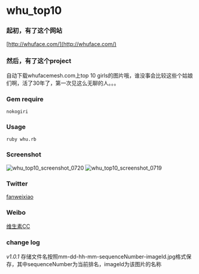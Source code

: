 whu_top10
=========
### 起初，有了这个网站
[http://whuface.com/](http://whuface.com/)

### 然后，有了这个project
自动下载whufacemesh.com上top 10 girls的图片哦，谁没事会比较这些个姑娘们啊，活了30年了，第一次见这么无聊的人。。。

### Gem require 
`nokogiri`

### Usage
`ruby whu.rb`

### Screenshot
![whu_top10_screenshot_0720](http://ww4.sinaimg.cn/large/620092a9jw1dv33oo2nf2j.jpg)
![whu_top10_screenshot_0719](http://ww1.sinaimg.cn/large/620092a9jw1dv2d6rb0l8j.jpg)

### Twitter
[fanweixiao](https://twitter.com/fanweixiao)

### Weibo
[维生素CC](http://weibo.com/fanweixiao)

### change log
*v1.0.1*
存储文件名按照mm-dd-hh-mm-sequenceNumber-imageId.jpg格式保存，其中sequenceNumber为当前排名，imageId为该图片的名称


